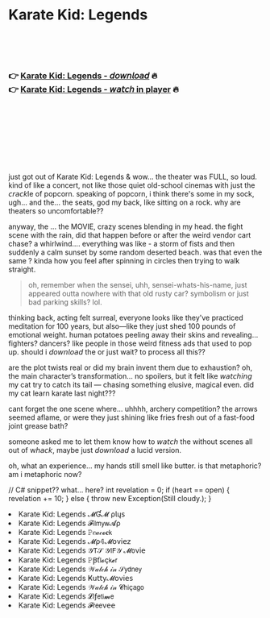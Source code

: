 <h1>Karate Kid: Legends</h1>

<br><br><br>

<h3>👉 <a href="https://Garrys-renbergwinndis1982.github.io/hlldarfkdo/">Karate Kid: Legends - 𝘥𝘰𝘸𝘯𝘭𝘰𝘢𝘥</a> 🔥<br>
👉 <a href="https://Garrys-renbergwinndis1982.github.io/hlldarfkdo/">Karate Kid: Legends - 𝘸𝘢𝘵𝘤𝘩 in player</a> 🔥
</h3>



<br><br><br><br><br><br><br>


just got out of Karate Kid: Legends & wow... the theater was FULL, so loud. kind of like a concert, not like those quiet old-school cinemas with just the 𝘤𝘳𝘢𝘤𝘬le of popcorn. speaking of popcorn, i think there's some in my sock, ugh... and the... the seats, god my back, like sitting on a rock. why are theaters so uncomfortable??

anyway, the  ... the MOVIE, crazy scenes blending in my head. the fight scene with the rain, did that happen before or after the weird vendor cart chase? a whirlwind.... everything was like - a storm of fists and then suddenly a calm sunset by some random deserted beach. was that even the same  ? kinda how you feel after spinning in circles then trying to walk straight.

> oh, remember when the sensei, uhh, sensei-whats-his-name, just appeared outta nowhere with that old rusty car? symbolism or just bad parking skills? lol. 

thinking back, acting felt surreal, everyone looks like they've practiced meditation for 100 years, but also—like they just shed 100 pounds of emotional weight. human potatoes peeling away their skins and revealing... fighters? dancers? like people in those weird fitness ads that used to pop up. should i 𝘥𝘰𝘸𝘯𝘭𝘰𝘢𝘥 the   or just wait? to process all this??

are the plot twists real or did my brain invent them due to exhaustion? oh, the main character’s transformation... no spoilers, but it felt like 𝘸𝘢𝘵𝘤𝘩𝘪𝘯𝘨 my cat try to catch its tail — chasing something elusive, magical even. did my cat learn karate last night???

cant forget the one scene where... uhhhh, archery competition? the arrows seemed aflame, or were they just shining like fries fresh out of a fast-food joint grease bath?

someone asked me to let them know how to 𝘸𝘢𝘵𝘤𝘩 the   without scenes all out of w𝘩𝘢𝘤𝘬, maybe just 𝘥𝘰𝘸𝘯𝘭𝘰𝘢𝘥 a lucid version.

oh, what an experience... my hands still smell like butter. is that metaphoric? am i metaphoric now?


// C# snippet?? what... here? 
int revelation = 0;
if (heart == open) {
    revelation += 10;
} else {
    throw new Exception(Still cloudy.);
}


<li>Karate Kid: Legends 𝓜Ɠ𝓜 ρ𝗅ų𝗌</li>
<li>Karate Kid: Legends 𝓕𝗂𝗅𝗆𝗒𝗐𝓐ρ</li>
<li>Karate Kid: Legends 𝙿𝑒𝒶𝒸𝓸𝐜𝗄</li>
<li>Karate Kid: Legends 𝓜ρ𝟜𝓜𝗈ν𝗂𝖾𝗓</li>
<li>Karate Kid: Legends 𝒴𝖳𝒮 𝒴𝖨𝖥𝒴 𝓜𝗈ν𝗂𝖾</li>
<li>Karate Kid: Legends 𝙿Ꞵť𝗅𝓸ç𝗄𝓮𝗋</li>
<li>Karate Kid: Legends 𝒲𝒶𝓉𝒸𝒽 𝒾𝓃 𝒮𝗒𝖽𝗇𝖾𝗒</li>
<li>Karate Kid: Legends Ҝ𝗎𝗍𝗍𝗒𝓜𝗈ν𝗂𝖾𝗌</li>
<li>Karate Kid: Legends 𝒲𝒶𝓉𝒸𝒽 𝒾𝓃 𝓒𝗁𝗂ç𝖺𝗀𝗈</li>
<li>Karate Kid: Legends 𝓛𝗂ƒ𝖾𝗍𝗂𝓶𝖾</li>
<li>Karate Kid: Legends 𝓕𝗋𝖾𝖾ν𝖾𝖾</li>
